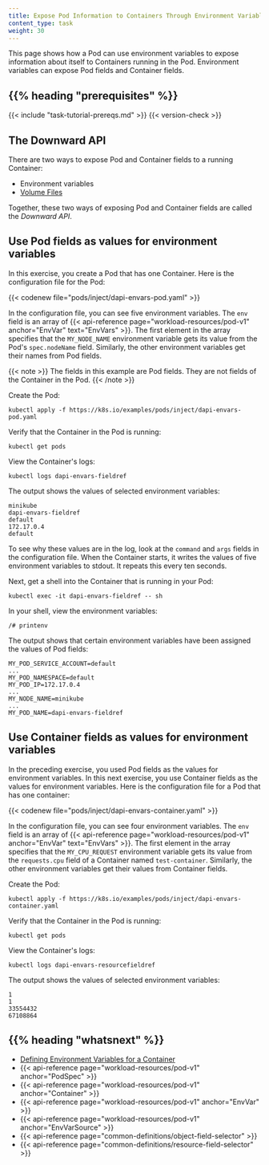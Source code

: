 ```yaml
---
title: Expose Pod Information to Containers Through Environment Variables
content_type: task
weight: 30
---
```


<!-- overview -->

This page shows how a Pod can use environment variables to expose information
about itself to Containers running in the Pod. Environment variables can expose
Pod fields and Container fields.




## {{% heading "prerequisites" %}}


{{< include "task-tutorial-prereqs.md" >}} {{< version-check >}}




<!-- steps -->

## The Downward API

There are two ways to expose Pod and Container fields to a running Container:

* Environment variables
* [Volume Files](/docs/tasks/inject-data-application/downward-api-volume-expose-pod-information/#the-downward-api)

Together, these two ways of exposing Pod and Container fields are called the
*Downward API*.


## Use Pod fields as values for environment variables

In this exercise, you create a Pod that has one Container. Here is the
configuration file for the Pod:

{{< codenew file="pods/inject/dapi-envars-pod.yaml" >}}

In the configuration file, you can see five environment variables. The `env`
field is an array of {{< api-reference page="workload-resources/pod-v1" anchor="EnvVar" text="EnvVars" >}}.
The first element in the array specifies that the `MY_NODE_NAME` environment
variable gets its value from the Pod's `spec.nodeName` field. Similarly, the
other environment variables get their names from Pod fields.

{{< note >}}
The fields in this example are Pod fields. They are not fields of the
Container in the Pod.
{{< /note >}}

Create the Pod:

```shell
kubectl apply -f https://k8s.io/examples/pods/inject/dapi-envars-pod.yaml
```

Verify that the Container in the Pod is running:

```shell
kubectl get pods
```

View the Container's logs:

```shell
kubectl logs dapi-envars-fieldref
```

The output shows the values of selected environment variables:

```
minikube
dapi-envars-fieldref
default
172.17.0.4
default
```

To see why these values are in the log, look at the `command` and `args` fields
in the configuration file. When the Container starts, it writes the values of
five environment variables to stdout. It repeats this every ten seconds.

Next, get a shell into the Container that is running in your Pod:

```shell
kubectl exec -it dapi-envars-fieldref -- sh
```

In your shell, view the environment variables:

```shell
/# printenv
```

The output shows that certain environment variables have been assigned the
values of Pod fields:

```
MY_POD_SERVICE_ACCOUNT=default
...
MY_POD_NAMESPACE=default
MY_POD_IP=172.17.0.4
...
MY_NODE_NAME=minikube
...
MY_POD_NAME=dapi-envars-fieldref
```

## Use Container fields as values for environment variables

In the preceding exercise, you used Pod fields as the values for environment
variables. In this next exercise, you use Container fields as the values for
environment variables. Here is the configuration file for a Pod that has one
container:

{{< codenew file="pods/inject/dapi-envars-container.yaml" >}}

In the configuration file, you can see four environment variables. The `env`
field is an array of {{< api-reference page="workload-resources/pod-v1" anchor="EnvVar" text="EnvVars" >}}.
The first element in the array specifies that the `MY_CPU_REQUEST` environment
variable gets its value from the `requests.cpu` field of a Container named
`test-container`. Similarly, the other environment variables get their values
from Container fields.

Create the Pod:

```shell
kubectl apply -f https://k8s.io/examples/pods/inject/dapi-envars-container.yaml
```

Verify that the Container in the Pod is running:

```shell
kubectl get pods
```

View the Container's logs:

```shell
kubectl logs dapi-envars-resourcefieldref
```

The output shows the values of selected environment variables:

```
1
1
33554432
67108864
```



## {{% heading "whatsnext" %}}


* [Defining Environment Variables for a Container](/docs/tasks/inject-data-application/define-environment-variable-container/)
* {{< api-reference page="workload-resources/pod-v1" anchor="PodSpec" >}}
* {{< api-reference page="workload-resources/pod-v1" anchor="Container" >}}
* {{< api-reference page="workload-resources/pod-v1" anchor="EnvVar" >}}
* {{< api-reference page="workload-resources/pod-v1" anchor="EnvVarSource" >}}
* {{< api-reference page="common-definitions/object-field-selector" >}}
* {{< api-reference page="common-definitions/resource-field-selector" >}}




